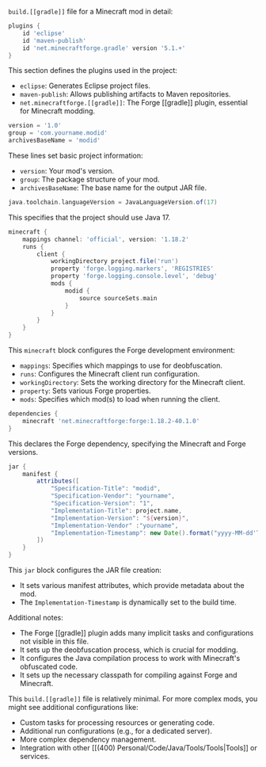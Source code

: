 `build.[[gradle]]` file for a Minecraft mod in detail:

```gradle
plugins {
    id 'eclipse'
    id 'maven-publish'
    id 'net.minecraftforge.gradle' version '5.1.+'
}
```
This section defines the plugins used in the project:
- `eclipse`: Generates Eclipse project files.
- `maven-publish`: Allows publishing artifacts to Maven repositories.
- `net.minecraftforge.[[gradle]]`: The Forge [[gradle]] plugin, essential for Minecraft modding.

```gradle
version = '1.0'
group = 'com.yourname.modid'
archivesBaseName = 'modid'
```
These lines set basic project information:
- `version`: Your mod's version.
- `group`: The package structure of your mod.
- `archivesBaseName`: The base name for the output JAR file.

```gradle
java.toolchain.languageVersion = JavaLanguageVersion.of(17)
```
This specifies that the project should use Java 17.

```gradle
minecraft {
    mappings channel: 'official', version: '1.18.2'
    runs {
        client {
            workingDirectory project.file('run')
            property 'forge.logging.markers', 'REGISTRIES'
            property 'forge.logging.console.level', 'debug'
            mods {
                modid {
                    source sourceSets.main
                }
            }
        }
    }
}
```
This `minecraft` block configures the Forge development environment:
- `mappings`: Specifies which mappings to use for deobfuscation.
- `runs`: Configures the Minecraft client run configuration.
- `workingDirectory`: Sets the working directory for the Minecraft client.
- `property`: Sets various Forge properties.
- `mods`: Specifies which mod(s) to load when running the client.

```gradle
dependencies {
    minecraft 'net.minecraftforge:forge:1.18.2-40.1.0'
}
```
This declares the Forge dependency, specifying the Minecraft and Forge versions.

```gradle
jar {
    manifest {
        attributes([
            "Specification-Title": "modid",
            "Specification-Vendor": "yourname",
            "Specification-Version": "1",
            "Implementation-Title": project.name,
            "Implementation-Version": "${version}",
            "Implementation-Vendor" :"yourname",
            "Implementation-Timestamp": new Date().format("yyyy-MM-dd'T'HH:mm:ssZ")
        ])
    }
}
```
This `jar` block configures the JAR file creation:
- It sets various manifest attributes, which provide metadata about the mod.
- The `Implementation-Timestamp` is dynamically set to the build time.

Additional notes:
- The Forge [[gradle]] plugin adds many implicit tasks and configurations not visible in this file.
- It sets up the deobfuscation process, which is crucial for modding.
- It configures the Java compilation process to work with Minecraft's obfuscated code.
- It sets up the necessary classpath for compiling against Forge and Minecraft.

This `build.[[gradle]]` file is relatively minimal. For more complex mods, you might see additional configurations like:
- Custom tasks for processing resources or generating code.
- Additional run configurations (e.g., for a dedicated server).
- More complex dependency management.
- Integration with other [[(400) Personal/Code/Java/Tools/Tools|Tools]] or services.